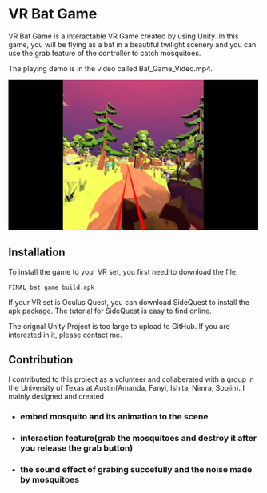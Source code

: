 # VR Bat Game

VR Bat Game is a interactable VR Game created by using Unity. In this game, you will be flying as a bat in a beautiful twilight scenery and you can use the grab feature of the controller to catch mosquitoes. 

The playing demo is in the video called Bat_Game_Video.mp4. 

<img src="Bat_Game_Image.jpg" width="500" height="300" />

## Installation 

To install the game to your VR set, you first need to download the file. 

```
FINAL bat game build.apk 
```

If your VR set is Oculus Quest, you can download SideQuest to install the apk package. The tutorial for SideQuest is easy to find online. 

The orignal Unity Project is too large to upload to GitHub. If you are interested in it, please contact me. 

## Contribution

I contributed to this project as a volunteer and collaberated with a group in the University of Texas at Austin(Amanda, Fanyi, Ishita, Nimra, Soojin). 
I mainly designed and created

* ### embed mosquito and its animation to the scene
* ### interaction feature(grab the mosquitoes and destroy it after you release the grab button) 
* ### the sound effect of grabing succefully and the noise made by mosquitoes

